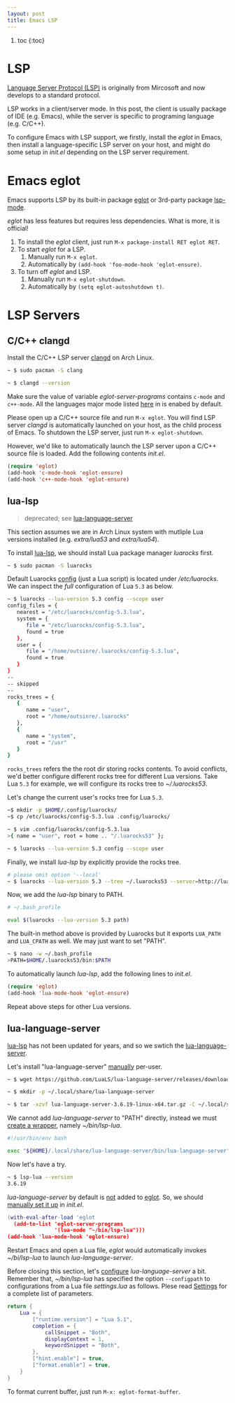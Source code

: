 ```yaml
---
layout: post
title: Emacs LSP
---
```


1. toc
{:toc}

# LSP #

[Language Server Protocol (LSP)](https://microsoft.github.io/language-server-protocol/) is originally from Mircosoft and now develops to a standard protocol.

LSP works in a client/server mode. In this post, the client is usually package of IDE (e.g. Emacs), while the server is specific to programing language (e.g. C/C++).

To configure Emacs with LSP support, we firstly, install the *eglot* in Emacs, then install a language-specific LSP server on your host, and might do some setup in *init.el* depending on the LSP server requirement.

# Emacs eglot #

Emacs supports LSP by its built-in package [eglot](https://github.com/joaotavora/eglot) or 3rd-party package [lsp-mode](https://github.com/emacs-lsp/lsp-mode).

*eglot* has less features but requires less dependencies. What is more, it is official!

1. To install the *eglot* client, just run `M-x package-install RET eglot RET`.
2. To start *eglot* for a LSP.
   1. Manually run `M-x eglot`.
   2. Automatically by `(add-hook 'foo-mode-hook 'eglot-ensure)`.
3. To turn off *eglot* and LSP.
   1. Manually run `M-x eglot-shutdown`.
   2. Automatically by `(setq eglot-autoshutdown t)`.

# LSP Servers #

## C/C++ clangd ##

Install the C/C++ LSP server [clangd](https://clangd.llvm.org/installation) on Arch Linux.

```bash
~ $ sudo pacman -S clang

~ $ clangd --version
```

Make sure the value of variable *eglot-server-programs* contains `c-mode` and `c++-mode`. All the languages major mode listed [here](https://github.com/joaotavora/eglot#connecting-to-a-server) in is enabed by default.

Please open up a C/C++ source file and run `M-x eglot`. You will find LSP server *clangd* is automatically launched on your host, as the child process of Emacs. To shutdown the LSP server, just run `M-x eglot-shutdown`.

However, we'd like to automatically launch the LSP server upon a C/C++ source file is loaded. Add the following contents *init.el*.

```lisp
(require 'eglot)
(add-hook 'c-mode-hook 'eglot-ensure)
(add-hook 'c++-mode-hook 'eglot-ensure)
```

## lua-lsp ##

>deprecated; see [lua-language-server](#lua-language-server)

This section assumes we are in Arch Linux system with mutliple Lua versions installed (e.g. *extra/lua53* and *extra/lua54*).

To install [lua-lsp](https://github.com/Alloyed/lua-lsp), we should install Lua package manager *luarocks* first.

```bash
~ $ sudo pacman -S luarocks
```

Default Luarocks [config](https://github.com/luarocks/luarocks/wiki/Config-file-format) (just a Lua script) is located under */etc/luarocks*. We can inspect the *full* configuration of Lua `5.3` as below.

```bash
~ $ luarocks --lua-version 5.3 config --scope user
config_files = {
   nearest = "/etc/luarocks/config-5.3.lua",
   system = {
      file = "/etc/luarocks/config-5.3.lua",
      found = true
   },
   user = {
      file = "/home/outsinre/.luarocks/config-5.3.lua",
      found = true
   }
}
--
-- skipped
--
rocks_trees = {
   {
      name = "user",
      root = "/home/outsinre/.luarocks"
   },
   {
      name = "system",
      root = "/usr"
   }
}
```

`rocks_trees` refers the the root dir storing rocks contents. To avoid conflicts, we'd better configure different rocks tree for different Lua versions. Take Lua `5.3` for example, we will configure its rocks tree to *~/.luarocks53*.

Let's change the current user's rocks tree for Lua `5.3`.

```bash
~$ mkdir -p $HOME/.config/luarocks/
~$ cp /etc/luarocks/config-5.3.lua .config/luarocks/

~ $ vim .config/luarocks/config-5.3.lua
>{ name = "user", root = home .. "/.luarocks53" };

~ $ luarocks --lua-version 5.3 config --scope user
```

Finally, we install *lua-lsp* by explicitly provide the rocks tree.

```bash
# please omit option '--local'
~ $ luarocks --lua-version 5.3 --tree ~/.luarocks53 --server=http://luarocks.org/dev install lua-lsp
```

Now, we add the *lua-lsp* binary to PATH.

```bash
# ~/.bash_profile

eval $(luarocks --lua-version 5.3 path)
```

The built-in method above is provided by Luarocks but it exports `LUA_PATH` and `LUA_CPATH` as well. We may just want to set "PATH".

```bash
~ $ nano -w ~/.bash_profile
>PATH=$HOME/.luarocks53/bin:$PATH
```

To automatically launch *lua-lsp*, add the following lines to *init.el*.

```lisp
(require 'eglot)
(add-hook 'lua-mode-hook 'eglot-ensure)
```

Repeat above steps for other Lua versions.

## lua-language-server ##

[lua-lsp](#lua-lua-lsp) has not been updated for years, and so we swtich the [lua-language-server](https://github.com/LuaLS/lua-language-server/).

Let's install "lua-language-server" [manually](https://github.com/LuaLS/lua-language-server/wiki/Getting-Started#command-line) per-user.

```bash
~ $ wget https://github.com/LuaLS/lua-language-server/releases/download/3.6.19/lua-language-server-3.6.19-linux-x64.tar.gz

~ $ mkdir -p ~/.local/share/lua-language-server

~ $ tar -xzvf lua-language-server-3.6.19-linux-x64.tar.gz -C ~/.local/share/lua-language-server
```

We cannot add *lua-language-server* to "PATH" directly, instead we must [create a wrapper](https://github.com/LuaLS/lua-language-server/wiki/Getting-Started#command-line), namely *~/bin/lsp-lua*.

```bash
#!/usr/bin/env bash

exec "${HOME}/.local/share/lua-language-server/bin/lua-language-server" "--configpath=${HOME}/.local/share/lua-language-server/settings.lua" "$@"
```

Now let's have a try.

```bash
~ $ lsp-lua --version
3.6.19
```

*lua-language-server* by default is [not](https://github.com/joaotavora/eglot#connecting-to-a-server) added to [eglot](#emacs-eglot). So, we should [manually set it up](https://joaotavora.github.io/eglot/#Eglot-and-LSP-Servers) in *init.el*.

```lua
(with-eval-after-load 'eglot
  (add-to-list 'eglot-server-programs
               '(lua-mode "~/bin/lsp-lua")))
(add-hook 'lua-mode-hook 'eglot-ensure)
```

Restart Emacs and open a Lua file, *eglot* would automatically invokes *~/bi/lsp-lua* to launch *lua-language-server*.

Before closing this section, let's [configure](https://github.com/LuaLS/lua-language-server/wiki/Configuration-File) *lua-language-server* a bit. Remember that, *~/bin/lsp-lua* has specified the option `--configpath` to configurations from a Lua file *settings.lua* as follows. Plese read [Settings](https://github.com/LuaLS/lua-language-server/wiki/Settings) for a complete list of parameters.

```lua
return {
    Lua = {
        ["runtime.version"] = "Lua 5.1",
        completion = {
            callSnippet = "Both",
            displayContext = 1,
            keywordSnippet = "Both",
        },
        ["hint.enable"] = true,
        ["format.enable"] = true,
    }
}
```

To format current buffer, just run `M-x: eglot-format-buffer`.

